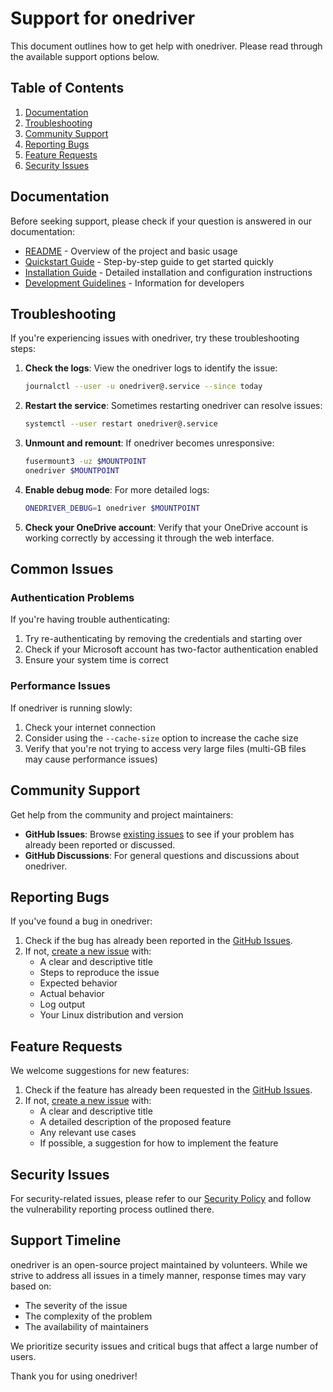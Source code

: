 # Support for onedriver

This document outlines how to get help with onedriver. Please read through the available support options below.

## Table of Contents

1. [Documentation](#documentation)
2. [Troubleshooting](#troubleshooting)
3. [Community Support](#community-support)
4. [Reporting Bugs](#reporting-bugs)
5. [Feature Requests](#feature-requests)
6. [Security Issues](#security-issues)

## Documentation

Before seeking support, please check if your question is answered in our documentation:

- [README](README.md) - Overview of the project and basic usage
- [Quickstart Guide](docs/quickstart-guide.md) - Step-by-step guide to get started quickly
- [Installation Guide](docs/installation-guide.md) - Detailed installation and configuration instructions
- [Development Guidelines](docs/DEVELOPMENT.md) - Information for developers

## Troubleshooting

If you're experiencing issues with onedriver, try these troubleshooting steps:

1. **Check the logs**: View the onedriver logs to identify the issue:
   ```bash
   journalctl --user -u onedriver@.service --since today
   ```

2. **Restart the service**: Sometimes restarting onedriver can resolve issues:
   ```bash
   systemctl --user restart onedriver@.service
   ```

3. **Unmount and remount**: If onedriver becomes unresponsive:
   ```bash
   fusermount3 -uz $MOUNTPOINT
   onedriver $MOUNTPOINT
   ```

4. **Enable debug mode**: For more detailed logs:
   ```bash
   ONEDRIVER_DEBUG=1 onedriver $MOUNTPOINT
   ```

5. **Check your OneDrive account**: Verify that your OneDrive account is working correctly by accessing it through the web interface.

## Common Issues

### Authentication Problems

If you're having trouble authenticating:
1. Try re-authenticating by removing the credentials and starting over
2. Check if your Microsoft account has two-factor authentication enabled
3. Ensure your system time is correct

### Performance Issues

If onedriver is running slowly:
1. Check your internet connection
2. Consider using the `--cache-size` option to increase the cache size
3. Verify that you're not trying to access very large files (multi-GB files may cause performance issues)

## Community Support

Get help from the community and project maintainers:

- **GitHub Issues**: Browse [existing issues](https://github.com/bcherrington/onedriver/issues) to see if your problem has already been reported or discussed.
- **GitHub Discussions**: For general questions and discussions about onedriver.

## Reporting Bugs

If you've found a bug in onedriver:

1. Check if the bug has already been reported in the [GitHub Issues](https://github.com/bcherrington/onedriver/issues).
2. If not, [create a new issue](https://github.com/bcherrington/onedriver/issues/new) with:
   - A clear and descriptive title
   - Steps to reproduce the issue
   - Expected behavior
   - Actual behavior
   - Log output
   - Your Linux distribution and version

## Feature Requests

We welcome suggestions for new features:

1. Check if the feature has already been requested in the [GitHub Issues](https://github.com/bcherrington/onedriver/issues).
2. If not, [create a new issue](https://github.com/bcherrington/onedriver/issues/new) with:
   - A clear and descriptive title
   - A detailed description of the proposed feature
   - Any relevant use cases
   - If possible, a suggestion for how to implement the feature

## Security Issues

For security-related issues, please refer to our [Security Policy](SECURITY.md) and follow the vulnerability reporting process outlined there.

## Support Timeline

onedriver is an open-source project maintained by volunteers. While we strive to address all issues in a timely manner, response times may vary based on:

- The severity of the issue
- The complexity of the problem
- The availability of maintainers

We prioritize security issues and critical bugs that affect a large number of users.

Thank you for using onedriver!
